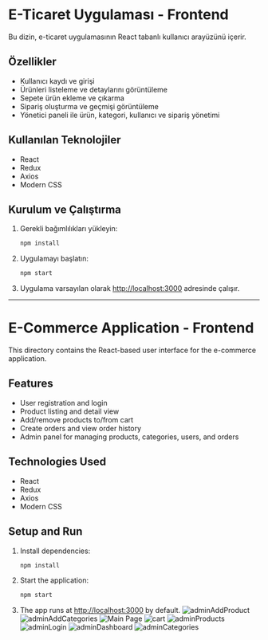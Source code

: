 # E-Ticaret Uygulaması - Frontend

Bu dizin, e-ticaret uygulamasının React tabanlı kullanıcı arayüzünü içerir.

## Özellikler

- Kullanıcı kaydı ve girişi
- Ürünleri listeleme ve detaylarını görüntüleme
- Sepete ürün ekleme ve çıkarma
- Sipariş oluşturma ve geçmişi görüntüleme
- Yönetici paneli ile ürün, kategori, kullanıcı ve sipariş yönetimi

## Kullanılan Teknolojiler

- React
- Redux
- Axios
- Modern CSS

## Kurulum ve Çalıştırma

1. Gerekli bağımlılıkları yükleyin:
   ```bash
   npm install
   ```
2. Uygulamayı başlatın:
   ```bash
   npm start
   ```
3. Uygulama varsayılan olarak [http://localhost:3000](http://localhost:3000) adresinde çalışır.

---

# E-Commerce Application - Frontend

This directory contains the React-based user interface for the e-commerce application.

## Features

- User registration and login
- Product listing and detail view
- Add/remove products to/from cart
- Create orders and view order history
- Admin panel for managing products, categories, users, and orders

## Technologies Used

- React
- Redux
- Axios
- Modern CSS

## Setup and Run

1. Install dependencies:
   ```bash
   npm install
   ```
2. Start the application:
   ```bash
   npm start
   ```
3. The app runs at [http://localhost:3000](http://localhost:3000) by default.
![adminAddProduct](https://github.com/user-attachments/assets/bc5975bf-2f23-4277-b034-f81175304dc5)
![adminAddCategories](https://github.com/user-attachments/assets/6aa391c1-16ca-4cc2-8e5b-1543aa3224d5)
![Main Page](https://github.com/user-attachments/assets/00cdc94e-9abf-4fbb-8922-8e1932282196)
![cart](https://github.com/user-attachments/assets/6d26b34e-f1a8-4c6d-80b0-7689eac987e2)
![adminProducts](https://github.com/user-attachments/assets/0490b738-5c08-4a44-abd8-8e503ea97356)
![adminLogin](https://github.com/user-attachments/assets/e82660b3-c802-4ddf-a85c-a5abe2214920)
![adminDashboard](https://github.com/user-attachments/assets/5a7f7744-0cfa-4bc2-8210-23dc2d26920d)
![adminCategories](https://github.com/user-attachments/assets/8ce11f5f-efaa-49e0-82bf-0397ecaa1ffb)

